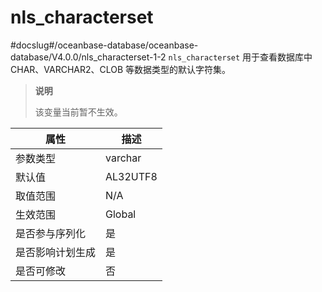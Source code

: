 nls_characterset 
=====================================
#docslug#/oceanbase-database/oceanbase-database/V4.0.0/nls_characterset-1-2
`nls_characterset` 用于查看数据库中 CHAR、VARCHAR2、CLOB 等数据类型的默认字符集。

> **说明**
> 
> 该变量当前暂不生效。


|  **属性**  |                                                                             **描述**                                                                              |
|----------|-----------------------------------------------------------------------------------------------------------------------------------------------------------------|
| 参数类型     | varchar                                                                                                                                                         |
| 默认值      | AL32UTF8                                                                                                                                                        |
| 取值范围     | N/A   |
| 生效范围     | Global                                                                                                                                                          |
| 是否参与序列化  | 是                                                                                                                                                               |
| 是否影响计划生成 | 是                                                                                                                                                               |
| 是否可修改    | 否  |
